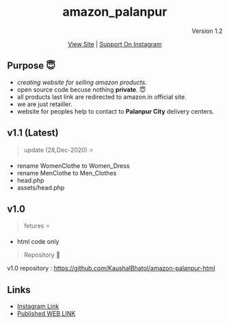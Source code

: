 <h1 align="center">amazon_palanpur</h1> 
<p align="right">Version 1.2</p>
<p align="center"><a href="http://amazon-palanpur.ml" target="_blank">View Site</a> | <a href="http://instagram.com/amazon_palanpur/" target="_blank">Support On Instagram</a></p>

## Purpose :innocent:

 - *creating website for selling amazon products.*
 - open source code becuse nothing __private__. :innocent:
 - all products last link are redirected to amazon.in official site.
 - we are just retailler.
 - website for peoples help to contact to **Palanpur City** delivery centers.
 

## v1.1 (Latest)

> update (28,Dec-2020) :star:
- rename WomenClothe to Women_Dress
- rename MenClothe to Men_Clothes
- head.php
- assets/head.php


## v1.0

>fetures :star:
- html code only
> Repository :file_folder:

 v1.0 repository : https://github.com/KaushalBhatol/amazon-palanpur-html

## Links 

- [Instagram Link](http://instagram.com/amazon_palanpur/)
- [Published WEB LINK](http://amazon-palanpur.ml/)
